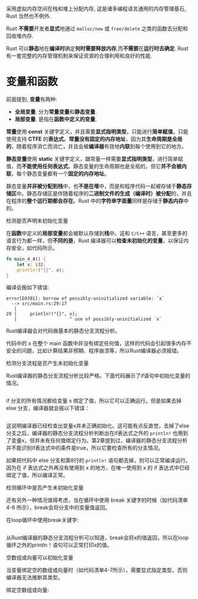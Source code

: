 
采用虚拟内存空间在栈和堆上分配内存, 这是诸多编程语言通用的内存管理基石, Rust 当然也不例外.

Rust **不需要**开发者**显式**地通过 `malloc/new` 或 `free/delete` 之类的函数去分配和回收堆内存.

Rust 可以**静态**地在**编译时**确定**何时需要释放内存**,而**不需要**在**运行时去确定**. Rust 有一套完整的内存管理机制来保证资源的合理利用和良好的性能.

# 变量和函数

前面提到, **变量**有两种:

* **全局变量**. 分为**常量变量**和**静态变量**.
* **局部变量**. 是指在**函数中定义的变量**.

**常量**使用 **const** 关键字定义，并且需要**显式指明类型**，只能进行**简单赋值**，只能使用支持 **CTFE** 的**表达式**。**常量没有固定的内存地址**，因为其**生命周期是全局的**，随着程序消亡而消亡，并且会被**编译器**有效地**内联**到每个使用到它的地方。

**静态变量**使用 **static** 关键字定义，跟常量一样需要**显式指明类型**，进行简单赋值，而**不能使用任何表达式**。静态变量的生命周期也是全局的，但它**并不会被内联**，每个静态变量都有一个**固定的内存地址**。

静态变量**并非被分配到栈**中，也**不是在堆**中，而是和程序代码一起被存储于**静态存储区**中。静态存储区是伴随着程序的**二进制文件的生成（编译时）被分配**的，并且在程序的**整个运行期都会存在**。Rust 中的**字符串字面量**同样是存储于**静态内存**中的。

检测是否声明未初始化变量

在**函数**中定义的**局部变量**都会被默认存储到**栈**中。这和 `C/C++` 语言，甚至更多的语言行为都一样，但**不同的是**，Rust 编译器可以**检查未初始化的变量**，以保证内存安全，如代码所示。

```rust
fn main_4_4() {
	let x: i32;
	println!("{}", x);
}
```

编译会报如下错误:

```
error[E0381]: borrow of possibly-uninitialized variable: `x`
  --> src/main.rs:29:17
   |
29 |     println!("{}", x);
   |                    ^ use of possibly-uninitialized `x`
```

Rust编译器会对代码做基本的静态分支流程分析。

代码中的 x 在整个 main 函数中并没有绑定任何值，这样的代码会引起很多内存不安全的问题，比如计算结果非预期、程序崩溃等，所以Rust编译器必须报错。

检测分支流程是否产生未初始化变量

Rust编译器的静态分支流程分析比较严格。下面代码展示了if语句中初始化变量的情况。

```rust

```

if 分支的所有情况都给变量 x 绑定了值，所以它可以正确运行。但是如果去掉 else 分支，编译器就会报以下错误：

```

```

这说明编译器已经检查出变量x并未正确初始化。这可能有点反直觉，去掉了else分支之后，编译器的静态分支流程分析判断出在if表达式之外的 `println!` 也用到了变量x，但并未有任何值绑定行为。第2章提到过，编译器的静态分支流程分析并不能识别if表达式中的条件是true，所以它要检查所有的分支情况。

如果把代码中 else 分支和第8行的 `println!` 语句都去掉，则可以正常编译运行。因为在 if 表达式之外再没有使用到 x 的地方，在唯一使用到 x 的 if 表达式中已经绑定了值，所以编译正常。

检测循环中是否产生未初始化变量

还有另外一种情况值得考虑，当在循环中使用 break 关键字的时候（如代码清单4-6 所示），break会将分支中的变量值返回。

在loop循环中使用break关键字:

```rust

```

从Rust编译器的静态分支流程分析可以知道，break会将x的值返回，所以在loop循环之外的println！语句可以正常打印x的值。

空数组或向量可以初始化变量

当变量绑定空的数组或向量时（如代码清单4-7所示），需要显式指定类型，否则编译器无法推断其类型。

绑定空数组或向量:

```rust

```


